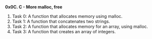 **0x0C. C - More malloc, free**
1. Task 0: A function that allocates memory using malloc.
2. Task 1: A function that concatenates two strings.
3. Task 2: A function that allocates memory for an array, using malloc.
4. Task 3: A function that creates an array of integers.